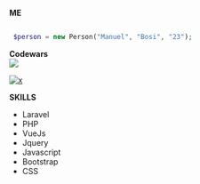 **ME**
```php

 $person = new Person("Manuel", "Bosi", "23");

```
**Codewars** <br />
[![](https://www.codewars.com/users/manuelbosi/badges/large)](https://www.codewars.com/users/manuelbosi/completed_solutions)

[![x](https://github-readme-stats.vercel.app/api/top-langs/?username=manuelbosi&layout=compact&theme=dark)](https://github.com/anuraghazra/github-readme-stats)

**SKILLS**
- Laravel
- PHP
- VueJs
- Jquery
- Javascript
- Bootstrap
- CSS
